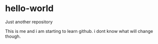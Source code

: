 # hello-world
Just another repository

This is me and i am starting to learn github.
i dont know what will change though.
